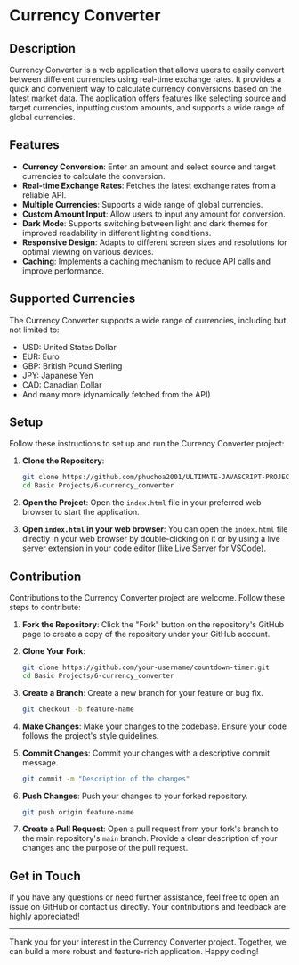 # Currency Converter

## Description

Currency Converter is a web application that allows users to easily convert between different currencies using real-time exchange rates. It provides a quick and convenient way to calculate currency conversions based on the latest market data. The application offers features like selecting source and target currencies, inputting custom amounts, and supports a wide range of global currencies.

## Features

- **Currency Conversion**: Enter an amount and select source and target currencies to calculate the conversion.
- **Real-time Exchange Rates**: Fetches the latest exchange rates from a reliable API.
- **Multiple Currencies**: Supports a wide range of global currencies.
- **Custom Amount Input**: Allow users to input any amount for conversion.
- **Dark Mode**: Supports switching between light and dark themes for improved readability in different lighting conditions.
- **Responsive Design**: Adapts to different screen sizes and resolutions for optimal viewing on various devices.
- **Caching**: Implements a caching mechanism to reduce API calls and improve performance.

## Supported Currencies

The Currency Converter supports a wide range of currencies, including but not limited to:

- USD: United States Dollar
- EUR: Euro
- GBP: British Pound Sterling
- JPY: Japanese Yen
- CAD: Canadian Dollar
- And many more (dynamically fetched from the API)

## Setup

Follow these instructions to set up and run the Currency Converter project:

1. **Clone the Repository**:
   ```bash
   git clone https://github.com/phuchoa2001/ULTIMATE-JAVASCRIPT-PROJECT.git
   cd Basic Projects/6-currency_converter
   ```

2. **Open the Project**:
   Open the `index.html` file in your preferred web browser to start the application.

3. **Open `index.html` in your web browser**:
   You can open the `index.html` file directly in your web browser by double-clicking on it or by using a live server extension in your code editor (like Live Server for VSCode).

## Contribution

Contributions to the Currency Converter project are welcome. Follow these steps to contribute:

1. **Fork the Repository**:
   Click the "Fork" button on the repository's GitHub page to create a copy of the repository under your GitHub account.

2. **Clone Your Fork**:
   ```bash
   git clone https://github.com/your-username/countdown-timer.git
   cd Basic Projects/6-currency_converter
   ```

3. **Create a Branch**:
   Create a new branch for your feature or bug fix.
   ```bash
   git checkout -b feature-name
   ```

4. **Make Changes**:
   Make your changes to the codebase. Ensure your code follows the project's style guidelines.

5. **Commit Changes**:
   Commit your changes with a descriptive commit message.
   ```bash
   git commit -m "Description of the changes"
   ```

6. **Push Changes**:
   Push your changes to your forked repository.
   ```bash
   git push origin feature-name
   ```

7. **Create a Pull Request**:
   Open a pull request from your fork's branch to the main repository's `main` branch. Provide a clear description of your changes and the purpose of the pull request.

## Get in Touch

If you have any questions or need further assistance, feel free to open an issue on GitHub or contact us directly. Your contributions and feedback are highly appreciated!

---

Thank you for your interest in the Currency Converter project. Together, we can build a more robust and feature-rich application. Happy coding!